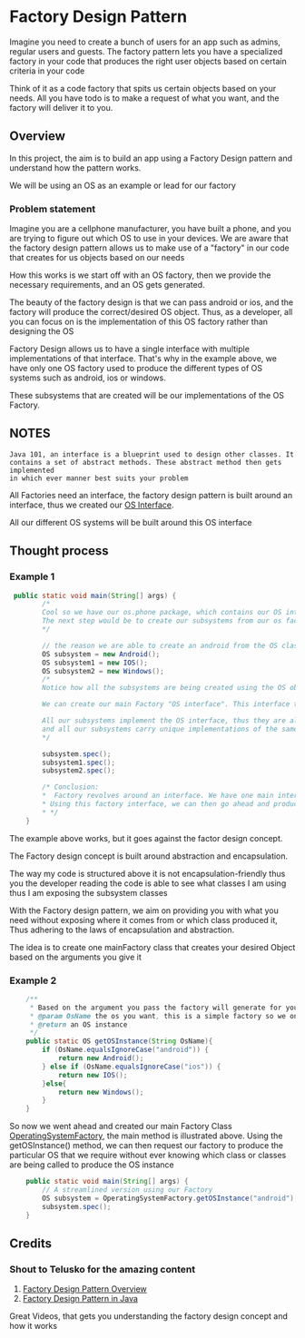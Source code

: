 # Factory Design Pattern

Imagine you need to create a bunch of users for an app such as admins, regular users and guests.
The factory pattern lets you have a specialized factory in your code that produces the right user objects based on certain criteria in your code

Think of it as a code factory that spits us certain objects based on your needs.
All you have todo is to make a request of what you want, and the factory
will deliver it to you. 

## Overview

In this project, the aim is to build an app using a Factory Design pattern and understand how the pattern works.

We will be using an OS as an example or lead for our factory

### Problem statement

Imagine you are a cellphone manufacturer, you have built a phone,
and you are trying to figure out which OS to use in your
devices.
We are aware that the factory design pattern allows us to make use of a "factory"
in our code that creates for us objects based on our needs

How this works is we start off with an OS factory, then we provide the necessary requirements, and an OS gets generated.

The beauty of the factory design is that we can pass android or ios,
and the factory will produce the correct/desired OS object.
Thus, as a developer, all you can focus on is the implementation of this OS factory rather than designing the OS

Factory Design allows us to have a single interface with multiple implementations of that interface. 
That's why in the example above, we have only one OS factory used to produce the different types of OS systems
such as android, ios or windows.

These subsystems that are created will be our implementations of the OS Factory.

## NOTES

```
Java 101, an interface is a blueprint used to design other classes. It contains a set of abstract methods. These abstract method then gets implemented
in which ever manner best suits your problem
```

All Factories need an interface, the factory design pattern is built around an interface,
thus we created our [OS Interface](src/main/java/os/phone/OS.java).

All our different OS systems will be built around this OS interface

## Thought process

### Example 1

```java
 public static void main(String[] args) {
        /*
        Cool so we have our os.phone package, which contains our OS interface along with our subsystems (android, ios, windows),
        The next step would be to create our subsystems from our os factory
        */

        // the reason we are able to create an android from the OS class is because our android class implements OS thus it is a child of OS class
        OS subsystem = new Android();
        OS subsystem1 = new IOS();
        OS subsystem2 = new Windows();
        /*
        Notice how all the subsystems are being created using the OS object. This is the beauty of the Factory Design pattern

        We can create our main Factory "OS interface". This interface then contains abstract methods and acts as blueprints for creating our OS subsystems

        All our subsystems implement the OS interface, thus they are all children to the OS interface,
        and all our subsystems carry unique implementations of the same methods as that defined in our OS interfere.
        */

        subsystem.spec();
        subsystem1.spec();
        subsystem2.spec();

        /* Conclusion:
        *  Factory revolves around an interface. We have one main interface that acts as the backbone / blueprint for all our other classes.
        * Using this factory interface, we can then go ahead and produce different Objects when we need them
        * */
    }
```

The example above works, but it goes against the factor design concept.

The Factory design concept is built around abstraction and encapsulation.

The way my code is structured above it is not encapsulation-friendly thus you the developer reading the code is able
to see what classes I am using
thus I am exposing the subsystem classes

With the Factory design pattern,
we aim on providing you with what you need without exposing where it comes from or which class produced it, 
Thus adhering to the laws of encapsulation and abstraction.

The idea is to create one mainFactory class that creates your desired Object based on the arguments you give it 

### Example 2

```java
    /**
     * Based on the argument you pass the factory will generate for you the necessary OS
     * @param OsName the os you want, this is a simple factory so we only have android, ios and windows in stock
     * @return an OS instance
     */
    public static OS getOSInstance(String OsName){
        if (OsName.equalsIgnoreCase("android")) {
            return new Android();
        } else if (OsName.equalsIgnoreCase("ios")) {
            return new IOS();
        }else{
            return new Windows();
        }
    }
```

So now we went ahead
and created our main Factory Class [OperatingSystemFactory](src/main/java/os/phone/OperatingSystemFactory.java),
the main method is illustrated above.
Using the getOSInstance() method,
we can then request our factory to produce the particular OS that we require without ever knowing which
class or classes are being called to produce the OS instance

```java
    public static void main(String[] args) {
        // A streamlined version using our Factory
        OS subsystem = OperatingSystemFactory.getOSInstance("android");
        subsystem.spec();
    }
```

## Credits

### Shout to Telusko for the amazing content

1. [Factory Design Pattern Overview](https://youtu.be/KewVXDBmUhw?si=34loCLKaXNdkjAY5)
2. [Factory Design Pattern in Java](https://youtu.be/pt1IbV1aSZ4?list=PLsyeobzWxl7r2ZX1fl-7CKnayxHJA_1ol)

Great Videos, that gets you understanding the factory design concept and how it works